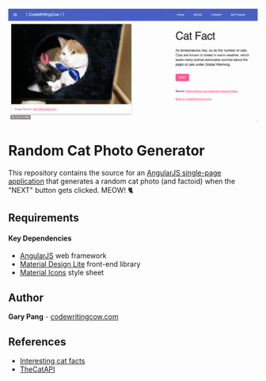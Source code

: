 ![My image](screenshot.gif)

# Random Cat Photo Generator
This repository contains the source for an [AngularJS single-page application](http://www.codewritingcow.com/projects/cat-facts-5000/) that generates a random cat photo (and factoid) when the "NEXT" button gets clicked. MEOW! 🐈

## Requirements

#### Key Dependencies
- [AngularJS](https://angularjs.org/) web framework
- [Material Design Lite](https://getmdl.io/) front-end library
- [Material Icons](https://fonts.googleapis.com/icon?family=Material+Icons) style sheet

## Author
**Gary Pang** - [codewritingcow.com](http://codewritingcow.com)

## References
- [Interesting cat facts](https://github.com/vadimdemedes/cat-facts)
- [TheCatAPI](http://thecatapi.com)
